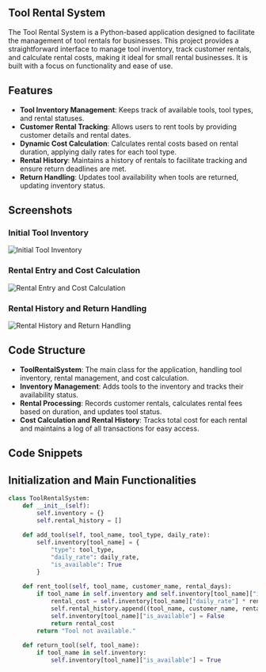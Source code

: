 ## Tool Rental System
The Tool Rental System is a Python-based application designed to facilitate the management of tool rentals for businesses. This project provides a straightforward interface to manage tool inventory, track customer rentals, and calculate rental costs, making it ideal for small rental businesses. It is built with a focus on functionality and ease of use.

## Features
- **Tool Inventory Management**: Keeps track of available tools, tool types, and rental statuses.
- **Customer Rental Tracking**: Allows users to rent tools by providing customer details and rental dates.
- **Dynamic Cost Calculation**: Calculates rental costs based on rental duration, applying daily rates for each tool type.
- **Rental History**: Maintains a history of rentals to facilitate tracking and ensure return deadlines are met.
- **Return Handling**: Updates tool availability when tools are returned, updating inventory status.

## Screenshots
### Initial Tool Inventory
![Initial Tool Inventory](assets/images/initial_prompt.png)

### Rental Entry and Cost Calculation
![Rental Entry and Cost Calculation](assets/images/problem_display.png)

### Rental History and Return Handling
![Rental History and Return Handling](assets/images/final_score.png)


## Code Structure
- **ToolRentalSystem**: The main class for the application, handling tool inventory, rental management, and cost calculation.
- **Inventory Management**: Adds tools to the inventory and tracks their availability status.
- **Rental Processing**: Records customer rentals, calculates rental fees based on duration, and updates tool status.
- **Cost Calculation and Rental History**: Tracks total cost for each rental and maintains a log of all transactions for easy access.


## Code Snippets
## Initialization and Main Functionalities
```python
class ToolRentalSystem:
    def __init__(self):
        self.inventory = {}
        self.rental_history = []
    
    def add_tool(self, tool_name, tool_type, daily_rate):
        self.inventory[tool_name] = {
            "type": tool_type,
            "daily_rate": daily_rate,
            "is_available": True
        }
    
    def rent_tool(self, tool_name, customer_name, rental_days):
        if tool_name in self.inventory and self.inventory[tool_name]["is_available"]:
            rental_cost = self.inventory[tool_name]["daily_rate"] * rental_days
            self.rental_history.append((tool_name, customer_name, rental_days, rental_cost))
            self.inventory[tool_name]["is_available"] = False
            return rental_cost
        return "Tool not available."
    
    def return_tool(self, tool_name):
        if tool_name in self.inventory:
            self.inventory[tool_name]["is_available"] = True
